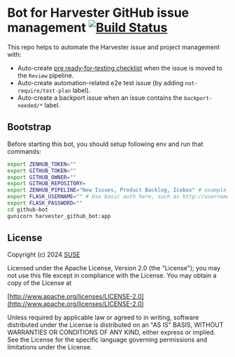# Bot for Harvester GitHub issue management [![Build Status](https://drone-publish.rancher.io/api/badges/harvester/bot/status.svg)](https://drone-publish.rancher.io/harvester/bot)

This repo helps to automate the Harvester issue and project management with:
- Auto-create [pre ready-for-testing checklist](./github-bot/harvester_github_bot/templates/pre-merge.md) when the issue is moved to the `Review` pipeline.
- Auto-create automation-related e2e test issue (by adding `not-require/test-plan` label).
- Auto-create a backport issue when an issue contains the `backport-needed/*` label.

## Bootstrap

Before starting this bot, you should setup following env and run that commands:

```sh
export ZENHUB_TOKEN=""
export GITHUB_TOKEN="" 
export GITHUB_OWNER="" 
export GITHUB_REPOSITORY=
export ZENHUB_PIPELINE="New Issues, Product Backlog, Icebox" # example
export FLASK_USERNAME="" # Use basic auth here, such as http://username:passowrd@localhost:8080
export FLASK_PASSWORD=""
cd github-bot
gunicorn harvester_github_bot:app
```

## License
Copyright (c) 2024 [SUSE](https://www.suse.com/)

Licensed under the Apache License, Version 2.0 (the "License");
you may not use this file except in compliance with the License.
You may obtain a copy of the License at

[http://www.apache.org/licenses/LICENSE-2.0](http://www.apache.org/licenses/LICENSE-2.0)

Unless required by applicable law or agreed to in writing, software
distributed under the License is distributed on an "AS IS" BASIS,
WITHOUT WARRANTIES OR CONDITIONS OF ANY KIND, either express or implied.
See the License for the specific language governing permissions and
limitations under the License.
